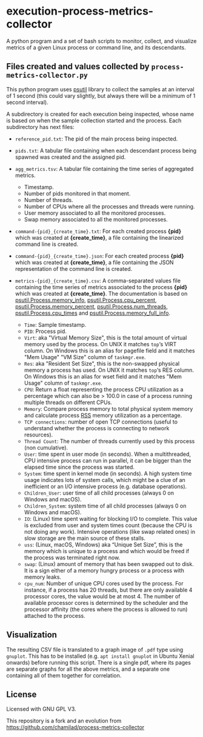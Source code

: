 # execution-process-metrics-collector
A python program and a set of bash scripts to monitor, collect, and visualize metrics of a given Linux process or command line, and its descendants.

## Files created and values collected by `process-metrics-collector.py`

This python program uses [psutil](https://github.com/giampaolo/psutil) library to collect the samples at an interval of 1 second (this could vary slightly, but always there will be a minimum of 1 second interval).

A subdirectory is created for each execution being inspected, whose name is based on when the sample collection started and the process. Each subdirectory has next files:

* `reference_pid.txt`: The pid of the main process being inspected.

* `pids.txt`: A tabular file containing when each descendant process being spawned was created and the assigned pid.

* `agg_metrics.tsv`: A tabular file containing the time series of aggregated metrics.
  * Timestamp.
  * Number of pids monitored in that moment.
  * Number of threads.
  * Number of CPUs where all the processes and threads were running.
  * User memory associated to all the monitored processes.
  * Swap memory associated to all the monitored processes.

* `command-{pid}_{create_time}.txt`: For each created process **{pid}** which was created at **{create_time}**, a file containing the linearized command line is created.

* `command-{pid}_{create_time}.json`: For each created process **{pid}** which was created at **{create_time}**, a file containing the JSON representation of the command line is created.

* `metrics-{pid}_{create_time}.csv`: A comma-separated values file containing the time series of metrics associated to the process **{pid}** which was created at **{create_time}**. The documentation is based on [psutil.Process.memory_info](https://psutil.readthedocs.io/en/latest/#psutil.Process.memory_info), [psutil.Process.cpu_percent](https://psutil.readthedocs.io/en/latest/#psutil.Process.cpu_percent), [psutil.Process.memory_percent](https://psutil.readthedocs.io/en/latest/#psutil.Process.memory_percent), [psutil.Process.num_threads](https://psutil.readthedocs.io/en/latest/#psutil.Process.num_threads), [psutil.Process.cpu_times](https://psutil.readthedocs.io/en/latest/#psutil.Process.cpu_times) and [psutil.Process.memory_full_info](https://psutil.readthedocs.io/en/latest/#psutil.Process.memory_full_info).

  * `Time`: Sample timestamp.
  * `PID`: Process pid.
  * `Virt`: aka "Virtual Memory Size", this is the total amount of virtual memory used by the process. On UNIX it matches `top`‘s VIRT column. On Windows this is an alias for pagefile field and it matches "Mem Usage" "VM Size" column of `taskmgr.exe`.
  * `Res`: aka "Resident Set Size", this is the non-swapped physical memory a process has used. On UNIX it matches `top`‘s RES column. On Windows this is an alias for wset field and it matches "Mem Usage" column of `taskmgr.exe`.
  * `CPU`: Return a float representing the process CPU utilization as a percentage which can also be > 100.0 in case of a process running multiple threads on different CPUs.
  * `Memory`: Compare process memory to total physical system memory and calculate process [RSS](https://en.wikipedia.org/wiki/Resident_set_size) memory utilization as a percentage.
  * `TCP connections`: number of open TCP connections (useful to understand whether the process is connecting to network resources).
  * `Thread Count`: The number of threads currently used by this process (non cumulative).
  * `User`: time spent in user mode (in seconds). When a multithreaded, CPU intensive process can run in parallel, it can be bigger than the elapsed time since the process was started.
  * `System`: time spent in kernel mode (in seconds). A high system time usage indicates lots of system calls, which might be a clue of an inefficient or an I/O intensive process (e.g. database operations).
  * `Children_User`: user time of all child processes (always 0 on Windows and macOS).
  * `Children_System`: system time of all child processes (always 0 on Windows and macOS).
  * `IO`: (Linux) time spent waiting for blocking I/O to complete. This value is excluded from user and system times count (because the CPU is not doing any work). Intensive operations (like swap related ones) in slow storage are the main source of these stalls.
  * `uss`: (Linux, macOS, Windows) aka “Unique Set Size”, this is the memory which is unique to a process and which would be freed if the process was terminated right now.
  * `swap`: (Linux) amount of memory that has been swapped out to disk. It is a sign either of a memory hungry process or a process with memory leaks.
  * `cpu_num`: Number of unique CPU cores used by the process. For instance, if a process has 20 threads, but there are only available 4 processor cores, the value would be at most 4. The number of available processor cores is determined by the scheduler and the processor affinity (the cores where the process is allowed to run) attached to the process.

## Visualization
The resulting CSV file is translated to a graph image of `.pdf` type using `gnuplot`. This has to be installed (e.g. `apt install gnuplot` in Ubuntu Xenial onwards) before running this script. There is a single pdf, where its pages are separate graphs for all the above metrics, and a separate one containing all of them together for correlation.

## License
Licensed with GNU GPL V3.

This repository is a fork and an evolution from https://github.com/chamilad/process-metrics-collector
